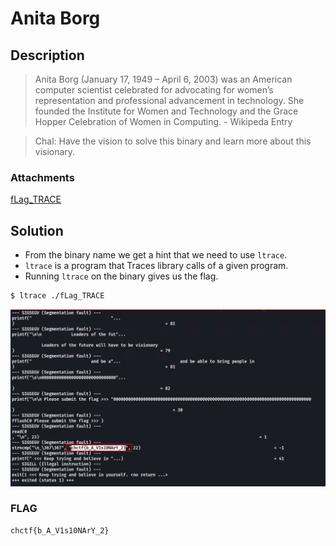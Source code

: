 # Anita Borg

## Description
> Anita Borg (January 17, 1949 – April 6, 2003) was an American computer scientist celebrated for advocating for women’s representation and professional advancement in technology. She founded the Institute for Women and Technology and the Grace Hopper Celebration of Women in Computing. - Wikipeda Entry

> Chal: Have the vision to solve this binary and learn more about this visionary.

### Attachments
[fLag_TRACE](./fLag_TRACE)

## Solution
* From the binary name we get a hint that we need to use `ltrace`.
* `ltrace` is a program that Traces library calls of a given program.
* Running `ltrace` on the binary gives us the flag.

```zsh
$ ltrace ./fLag_TRACE
```
![flag](image.png)

### FLAG
```
chctf{b_A_V1s10NArY_2}
```